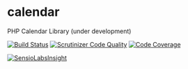 # calendar
PHP Calendar Library (under development)

[![Build Status](https://travis-ci.org/aalexandru/calendar.svg?branch=master)](https://travis-ci.org/aalexandru/calendar) 
[![Scrutinizer Code Quality](https://scrutinizer-ci.com/g/aalexandru/calendar/badges/quality-score.png?b=master)](https://scrutinizer-ci.com/g/aalexandru/calendar/?branch=master) 
[![Code Coverage](https://scrutinizer-ci.com/g/aalexandru/calendar/badges/coverage.png?b=master)](https://scrutinizer-ci.com/g/aalexandru/calendar/?branch=master) 

[![SensioLabsInsight](https://insight.sensiolabs.com/projects/641cfe0c-e6d7-4fb8-86de-e57af7ebaf9e/mini.png)](https://insight.sensiolabs.com/projects/641cfe0c-e6d7-4fb8-86de-e57af7ebaf9e)
